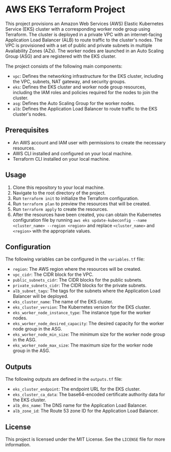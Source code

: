 # AWS EKS Terraform Project

This project provisions an Amazon Web Services (AWS) Elastic Kubernetes Service (EKS) cluster with a corresponding worker node group using Terraform. The cluster is deployed in a private VPC with an internet-facing Application Load Balancer (ALB) to route traffic to the cluster's nodes. The VPC is provisioned with a set of public and private subnets in multiple Availability Zones (AZs). The worker nodes are launched in an Auto Scaling Group (ASG) and are registered with the EKS cluster.

The project consists of the following main components:

- `vpc`: Defines the networking infrastructure for the EKS cluster, including the VPC, subnets, NAT gateway, and security groups.
- `eks`: Defines the EKS cluster and worker node group resources, including the IAM roles and policies required for the nodes to join the cluster.
- `asg`: Defines the Auto Scaling Group for the worker nodes.
- `alb`: Defines the Application Load Balancer to route traffic to the EKS cluster's nodes.

## Prerequisites

- An AWS account and IAM user with permissions to create the necessary resources.
- AWS CLI installed and configured on your local machine.
- Terraform CLI installed on your local machine.

## Usage

1. Clone this repository to your local machine.
2. Navigate to the root directory of the project.
3. Run `terraform init` to initialize the Terraform configuration.
4. Run `terraform plan` to preview the resources that will be created.
5. Run `terraform apply` to create the resources.
6. After the resources have been created, you can obtain the Kubernetes configuration file by running `aws eks update-kubeconfig --name <cluster_name> --region <region>` and replace `<cluster_name>` and `<region>` with the appropriate values.

## Configuration

The following variables can be configured in the `variables.tf` file:

- `region`: The AWS region where the resources will be created.
- `vpc_cidr`: The CIDR block for the VPC.
- `public_subnets_cidr`: The CIDR blocks for the public subnets.
- `private_subnets_cidr`: The CIDR blocks for the private subnets.
- `alb_subnet_tags`: The tags for the subnets where the Application Load Balancer will be deployed.
- `eks_cluster_name`: The name of the EKS cluster.
- `eks_cluster_version`: The Kubernetes version for the EKS cluster.
- `eks_worker_node_instance_type`: The instance type for the worker nodes.
- `eks_worker_node_desired_capacity`: The desired capacity for the worker node group in the ASG.
- `eks_worker_node_min_size`: The minimum size for the worker node group in the ASG.
- `eks_worker_node_max_size`: The maximum size for the worker node group in the ASG.

## Outputs

The following outputs are defined in the `outputs.tf` file:

- `eks_cluster_endpoint`: The endpoint URL for the EKS cluster.
- `eks_cluster_ca_data`: The base64-encoded certificate authority data for the EKS cluster.
- `alb_dns_name`: The DNS name for the Application Load Balancer.
- `alb_zone_id`: The Route 53 zone ID for the Application Load Balancer.

## License

This project is licensed under the MIT License. See the `LICENSE` file for more information.
